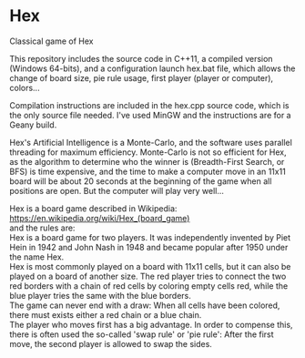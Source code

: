 # Hex
Classical game of Hex

This repository includes the source code in C++11, a compiled version (Windows 64-bits), and a configuration launch hex.bat file, which allows the change of board size, pie rule usage, first player (player or computer), colors...

Compilation instructions are included in the hex.cpp source code, which is the only source file needed. I've used MinGW and the instructions are for a Geany build.

Hex's Artificial Intelligence is a Monte-Carlo, and the software uses parallel threading for maximum efficiency. Monte-Carlo is not so efficient for Hex, as the algorithm to determine who the winner is (Breadth-First Search, or BFS) is time expensive, and the time to make a computer move in an 11x11 board will be about 20 seconds at the beginning of the game when all positions are open. But the computer will play very well...

Hex is a board game described in Wikipedia:<br>
https://en.wikipedia.org/wiki/Hex_(board_game)<br>
and the rules are:<br>
Hex is a board game for two players. It was independently invented by Piet Hein in 1942 and John Nash in 1948 and became popular after 1950 under the name Hex.<br>
Hex is most commonly played on a board with 11x11 cells, but it can also be played on a board of another size. The red player tries to connect the two red borders with a chain of red cells by coloring empty cells red, while the blue player tries the same with the blue borders.<br>
The game can never end with a draw: When all cells have been colored, there must exists either a red chain or a blue chain.<br>
The player who moves first has a big advantage. In order to compense this, there is often used the so-called 'swap rule' or 'pie rule': After the first move, the second player is allowed to swap the sides.
